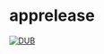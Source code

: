 # apprelease
[![DUB](https://img.shields.io/dub/l/vibe-d.svg)](https://github.com/gabrielferreira/apprelease/blob/master/LICENSE)
